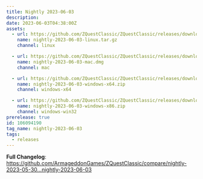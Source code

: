 ```yaml
---
title: Nightly 2023-06-03
description: 
date: 2023-06-03T04:38:00Z
assets: 
  - url: https://github.com/ZQuestClassic/ZQuestClassic/releases/download/nightly-2023-06-03/nightly-2023-06-03-linux.tar.gz
    name: nightly-2023-06-03-linux.tar.gz
    channel: linux

  - url: https://github.com/ZQuestClassic/ZQuestClassic/releases/download/nightly-2023-06-03/nightly-2023-06-03-mac.dmg
    name: nightly-2023-06-03-mac.dmg
    channel: mac

  - url: https://github.com/ZQuestClassic/ZQuestClassic/releases/download/nightly-2023-06-03/nightly-2023-06-03-windows-x64.zip
    name: nightly-2023-06-03-windows-x64.zip
    channel: windows-x64

  - url: https://github.com/ZQuestClassic/ZQuestClassic/releases/download/nightly-2023-06-03/nightly-2023-06-03-windows-x86.zip
    name: nightly-2023-06-03-windows-x86.zip
    channel: windows-win32
prerelease: true
id: 106094190
tag_name: nightly-2023-06-03
tags:
  - releases
---
```


**Full Changelog**: https://github.com/ArmageddonGames/ZQuestClassic/compare/nightly-2023-05-30...nightly-2023-06-03
